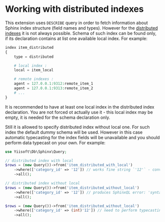 Working with distributed indexes
================================

This extension uses `DESCRIBE` query in order to fetch information about Sphinx index structure (field names and types).
However for the [distributed indexes](http://sphinxsearch.com/docs/current.html#distributed) it is not always possible.
Schema of such index can be found only, if its declaration contains at list one available local index.
For example:

```php
index item_distributed
{
    type = distributed

    # local index :
    local = item_local

    # remote indexes :
    agent = 127.0.0.1:9312:remote_item_1
    agent = 127.0.0.1:9313:remote_item_2
    # ...
}
```

It is recommended to have at least one local index in the distributed index declaration. You are not forced ot actually
use it - this local index may be empty, it is needed for the schema declaration only.

Still it is allowed to specify distributed index without local one. For such index the default dummy schema will be used.
However in this case automatic typecasting for the index fields will be unavailable and you should perform data typecast
on your own.
For example:

```php
use Yiisoft\Db\Sphinx\Query;

// distributed index with local
$rows = (new Query())->from('item_distributed_with_local')
    ->where(['category_id' => '12']) // works fine string `'12'` - converted to integer `12`
    ->all();

// distributed index without local
$rows = (new Query())->from('item_distributed_without_local')
    ->where(['category_id' => '12']) // produces SphinxQL error: 'syntax error, unexpected QUOTED_STRING, expecting CONST_INT'
    ->all();

$rows = (new Query())->from('item_distributed_without_local')
    ->where(['category_id' => (int)'12']) // need to perform typecasting
    ->all();
```
